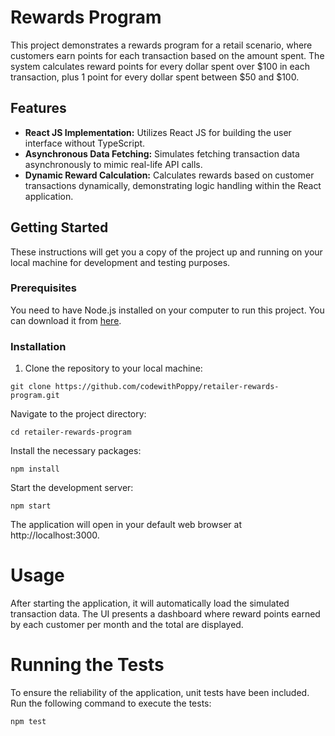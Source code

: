 # Rewards Program

This project demonstrates a rewards program for a retail scenario, where customers earn points for each transaction based on the amount spent. The system calculates reward points for every dollar spent over $100 in each transaction, plus 1 point for every dollar spent between $50 and $100.

## Features

- **React JS Implementation:** Utilizes React JS for building the user interface without TypeScript.
- **Asynchronous Data Fetching:** Simulates fetching transaction data asynchronously to mimic real-life API calls.
- **Dynamic Reward Calculation:** Calculates rewards based on customer transactions dynamically, demonstrating logic handling within the React application.

## Getting Started

These instructions will get you a copy of the project up and running on your local machine for development and testing purposes.

### Prerequisites

You need to have Node.js installed on your computer to run this project. You can download it from [here](https://nodejs.org/).

### Installation

1. Clone the repository to your local machine:
```
git clone https://github.com/codewithPoppy/retailer-rewards-program.git
```
Navigate to the project directory:
```
cd retailer-rewards-program
```
Install the necessary packages:
```
npm install
```
Start the development server:
```
npm start
```
The application will open in your default web browser at http://localhost:3000.
# Usage
After starting the application, it will automatically load the simulated transaction data. The UI presents a dashboard where reward points earned by each customer per month and the total are displayed.

# Running the Tests
To ensure the reliability of the application, unit tests have been included. Run the following command to execute the tests:

```
npm test
```
